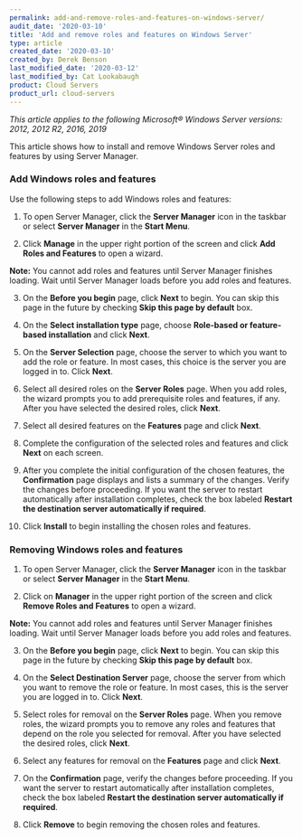 ```yaml
---
permalink: add-and-remove-roles-and-features-on-windows-server/
audit_date: '2020-03-10'
title: 'Add and remove roles and features on Windows Server'
type: article
created_date: '2020-03-10'
created_by: Derek Benson
last_modified_date: '2020-03-12'
last_modified_by: Cat Lookabaugh
product: Cloud Servers
product_url: cloud-servers
---
```


*This article applies to the following Microsoft&reg; Windows Server versions: 2012, 2012 R2, 2016, 2019*

This article shows how to install and remove Windows Server roles and features by using Server Manager.

### Add Windows roles and features

Use the following steps to add  Windows roles and features:

1. To open Server Manager, click the **Server Manager** icon in the taskbar or select
   **Server Manager** in the **Start Menu**.

2. Click **Manage** in the upper right portion of the screen and click **Add Roles and Features** to 
   open a wizard.

**Note:** You cannot add roles and features until Server Manager finishes loading. Wait until
Server Manager loads before you add roles and features.

3. On the **Before you begin** page, click **Next** to begin. You can skip this page in the future by
   checking **Skip this page by default** box.

4. On the **Select installation type** page, choose **Role-based or feature-based installation** and
   click **Next**.

5. On the **Server Selection** page, choose the server to which you want to add the role or feature.
   In most cases, this choice is the server you are logged in to. Click **Next**.

6. Select all desired roles on the **Server Roles** page. When you add roles, the wizard prompts you to add
   prerequisite roles and features, if any. After you have selected the desired roles, click **Next**.

7. Select all desired features on the **Features** page and click **Next**.

8. Complete the configuration of the selected roles and features and click **Next** on each screen.

9. After you complete the initial configuration of the chosen features, the **Confirmation** page displays
   and lists a summary of the changes. Verify the changes before proceeding. If you want the server to
   restart automatically after installation completes, check the box labeled 
   **Restart the destination server automatically if required**.

10. Click **Install** to begin installing the chosen roles and features.

### Removing Windows roles and features

1. To open Server Manager, click the **Server Manager** icon in the taskbar or select
   **Server Manager** in the **Start Menu**.

2. Click on **Manager** in the upper right portion of the screen and click **Remove Roles and Features**
   to open a wizard.

**Note:** You cannot add roles and features until Server Manager finishes loading. Wait until
Server Manager loads before you add roles and features.

3. On the **Before you begin** page, click **Next** to begin. You can skip this page in the future by
   checking **Skip this page by default** box.

4. On the **Select Destination Server** page, choose the server from which you want to remove the role or
   feature. In most cases, this is the server you are logged in to. Click **Next**.

5. Select roles for removal on the **Server Roles** page. When you remove roles, the wizard prompts you to
   remove any roles and features that depend on the role you selected for removal. After you have selected
   the desired roles, click **Next**.

6. Select any features for removal on the **Features** page and click **Next**.

7. On the **Confirmation** page, verify the changes before proceeding. If you want the server to
   restart automatically after installation completes, check the box labeled 
   **Restart the destination server automatically if required**.
   
8. Click **Remove** to begin removing the chosen roles and features.
